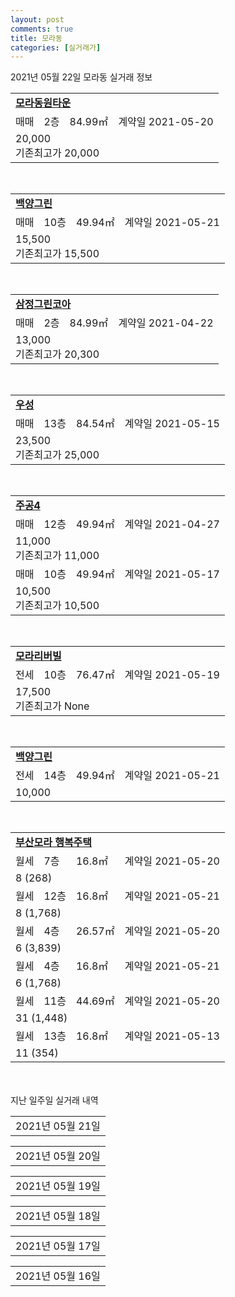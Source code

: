 ```yaml
---
layout: post
comments: true
title: 모라동
categories: [실거래가]
---
```


2021년 05월 22일 모라동 실거래 정보

<table>
  <tr>
    <td colspan="4" style="font-weight: bold;"><a href="https://search.naver.com/search.naver?query=모라동원타운">모라동원타운</a></td>
  </tr>
    
  <tr>
    <td>매매</td>
    <td>2층</td>
    <td>84.99㎡</td>
    <td>계약일 2021-05-20</td>
  </tr>
  <tr>
    <td colspan="4">20,000<br>기존최고가 20,000</td>
  </tr>
    
</table>
<br>
<table>
  <tr>
    <td colspan="4" style="font-weight: bold;"><a href="https://search.naver.com/search.naver?query=백양그린">백양그린</a></td>
  </tr>
    
  <tr>
    <td>매매</td>
    <td>10층</td>
    <td>49.94㎡</td>
    <td>계약일 2021-05-21</td>
  </tr>
  <tr>
    <td colspan="4">15,500<br>기존최고가 15,500</td>
  </tr>
    
</table>
<br>
<table>
  <tr>
    <td colspan="4" style="font-weight: bold;"><a href="https://search.naver.com/search.naver?query=삼정그린코아">삼정그린코아</a></td>
  </tr>
    
  <tr>
    <td>매매</td>
    <td>2층</td>
    <td>84.99㎡</td>
    <td>계약일 2021-04-22</td>
  </tr>
  <tr>
    <td colspan="4">13,000<br>기존최고가 20,300</td>
  </tr>
    
</table>
<br>
<table>
  <tr>
    <td colspan="4" style="font-weight: bold;"><a href="https://search.naver.com/search.naver?query=우성">우성</a></td>
  </tr>
    
  <tr>
    <td>매매</td>
    <td>13층</td>
    <td>84.54㎡</td>
    <td>계약일 2021-05-15</td>
  </tr>
  <tr>
    <td colspan="4">23,500<br>기존최고가 25,000</td>
  </tr>
    
</table>
<br>
<table>
  <tr>
    <td colspan="4" style="font-weight: bold;"><a href="https://search.naver.com/search.naver?query=주공4">주공4</a></td>
  </tr>
    
  <tr>
    <td>매매</td>
    <td>12층</td>
    <td>49.94㎡</td>
    <td>계약일 2021-04-27</td>
  </tr>
  <tr>
    <td colspan="4">11,000<br>기존최고가 11,000</td>
  </tr>
    
  <tr>
    <td>매매</td>
    <td>10층</td>
    <td>49.94㎡</td>
    <td>계약일 2021-05-17</td>
  </tr>
  <tr>
    <td colspan="4">10,500<br>기존최고가 10,500</td>
  </tr>
    
</table>
<br>
<table>
  <tr>
    <td colspan="4" style="font-weight: bold;"><a href="https://search.naver.com/search.naver?query=모라리버빌">모라리버빌</a></td>
  </tr>
    
  <tr>
    <td>전세</td>
    <td>10층</td>
    <td>76.47㎡</td>
    <td>계약일 2021-05-19</td>
  </tr>
  <tr>
    <td colspan="4">17,500<br>기존최고가 None</td>
  </tr>
    
</table>
<br>
<table>
  <tr>
    <td colspan="4" style="font-weight: bold;"><a href="https://search.naver.com/search.naver?query=백양그린">백양그린</a></td>
  </tr>
    
  <tr>
    <td>전세</td>
    <td>14층</td>
    <td>49.94㎡</td>
    <td>계약일 2021-05-21</td>
  </tr>
  <tr>
    <td colspan="4">10,000</td>
  </tr>
    
</table>
<br>
<table>
  <tr>
    <td colspan="4" style="font-weight: bold;"><a href="https://search.naver.com/search.naver?query=부산모라 행복주택">부산모라 행복주택</a></td>
  </tr>
    
  <tr>
    <td>월세</td>
    <td>7층</td>
    <td>16.8㎡</td>
    <td>계약일 2021-05-20</td>
  </tr>
  <tr>
    <td colspan="4">8 (268)</td>
  </tr>
    
  <tr>
    <td>월세</td>
    <td>12층</td>
    <td>16.8㎡</td>
    <td>계약일 2021-05-21</td>
  </tr>
  <tr>
    <td colspan="4">8 (1,768)</td>
  </tr>
    
  <tr>
    <td>월세</td>
    <td>4층</td>
    <td>26.57㎡</td>
    <td>계약일 2021-05-20</td>
  </tr>
  <tr>
    <td colspan="4">6 (3,839)</td>
  </tr>
    
  <tr>
    <td>월세</td>
    <td>4층</td>
    <td>16.8㎡</td>
    <td>계약일 2021-05-21</td>
  </tr>
  <tr>
    <td colspan="4">6 (1,768)</td>
  </tr>
    
  <tr>
    <td>월세</td>
    <td>11층</td>
    <td>44.69㎡</td>
    <td>계약일 2021-05-20</td>
  </tr>
  <tr>
    <td colspan="4">31 (1,448)</td>
  </tr>
    
  <tr>
    <td>월세</td>
    <td>13층</td>
    <td>16.8㎡</td>
    <td>계약일 2021-05-13</td>
  </tr>
  <tr>
    <td colspan="4">11 (354)</td>
  </tr>
    
</table>
    
<div style="margin-top: 50px; margin-bottom: 13px">지난 일주일 실거래 내역</div>

  <table style="width: 100%; margin-bottom: 1px">
      <tr class="header">
        <td>2021년 05월 21일</td>
      </tr>
      <tr class="child" style="display: none">
        <td>
            
        <table>
          <tr>
            <td colspan="4" style="font-weight: bold;"><a href="https://search.naver.com/search.naver?query=사상구남역동원로얄듀크">사상구남역동원로얄듀크</a></td>
          </tr>

          <tr>
            <td>매매</td>
            <td>10층</td>
            <td>84.9117㎡</td>
            <td>계약일 2021-04-20</td>
          </tr>
          <tr>
            <td colspan="4">52,500<br>기존최고가 52,500</td>
          </tr>
    
        </table>
        <table style="margin-top: 5px">
          <tr>
            <td colspan="4" style="font-weight: bold;"><a href="https://search.naver.com/search.naver?query=우성2차">우성2차</a></td>
          </tr>
    
          <tr>
            <td>매매</td>
            <td>3층</td>
            <td>59.83㎡</td>
            <td>계약일 2021-05-01</td>
          </tr>
          <tr>
            <td colspan="4">12,900<br>기존최고가 12,900</td>
          </tr>
    
        </table>
        <table style="margin-top: 5px">
          <tr>
            <td colspan="4" style="font-weight: bold;"><a href="https://search.naver.com/search.naver?query=한일">한일</a></td>
          </tr>
    
          <tr>
            <td>매매</td>
            <td>1층</td>
            <td>81.72㎡</td>
            <td>계약일 2021-05-17</td>
          </tr>
          <tr>
            <td colspan="4">13,500<br>기존최고가 13,500</td>
          </tr>
    
        </table>
        <table style="margin-top: 5px">
          <tr>
            <td colspan="4" style="font-weight: bold;"><a href="https://search.naver.com/search.naver?query=모라맨션">모라맨션</a></td>
          </tr>
    
          <tr>
            <td>전세</td>
            <td>3층</td>
            <td>70.84㎡</td>
            <td>계약일 2021-05-18</td>
          </tr>
          <tr>
            <td colspan="4">8,000</td>
          </tr>
    
        </table>
        <table style="margin-top: 5px">
          <tr>
            <td colspan="4" style="font-weight: bold;"><a href="https://search.naver.com/search.naver?query=모라벽산">모라벽산</a></td>
          </tr>
    
          <tr>
            <td>월세</td>
            <td>16층</td>
            <td>84.9㎡</td>
            <td>계약일 2021-04-29</td>
          </tr>
          <tr>
            <td colspan="4">55 (2,000)<br>기존최고가 25,000 (2,000)</td>
          </tr>
    
        </table>
        <table style="margin-top: 5px">
          <tr>
            <td colspan="4" style="font-weight: bold;"><a href="https://search.naver.com/search.naver?query=부산모라 행복주택">부산모라 행복주택</a></td>
          </tr>
    
          <tr>
            <td>월세</td>
            <td>3층</td>
            <td>16.8㎡</td>
            <td>계약일 2021-05-20</td>
          </tr>
          <tr>
            <td colspan="4">8 (1,954)</td>
          </tr>
    
          <tr>
            <td>월세</td>
            <td>14층</td>
            <td>16.8㎡</td>
            <td>계약일 2021-05-06</td>
          </tr>
          <tr>
            <td colspan="4">6 (1,954)</td>
          </tr>
    
          <tr>
            <td>월세</td>
            <td>6층</td>
            <td>26.57㎡</td>
            <td>계약일 2021-05-18</td>
          </tr>
          <tr>
            <td colspan="4">6 (3,504)</td>
          </tr>
    
          <tr>
            <td>월세</td>
            <td>6층</td>
            <td>16.8㎡</td>
            <td>계약일 2021-05-12</td>
          </tr>
          <tr>
            <td colspan="4">6 (1,954)</td>
          </tr>
    
          <tr>
            <td>월세</td>
            <td>12층</td>
            <td>16.8㎡</td>
            <td>계약일 2021-05-18</td>
          </tr>
          <tr>
            <td colspan="4">6 (1,954)</td>
          </tr>
    
          <tr>
            <td>월세</td>
            <td>11층</td>
            <td>26.57㎡</td>
            <td>계약일 2021-05-18</td>
          </tr>
          <tr>
            <td colspan="4">6 (3,839)</td>
          </tr>
    
          <tr>
            <td>월세</td>
            <td>2층</td>
            <td>16.8㎡</td>
            <td>계약일 2021-05-11</td>
          </tr>
          <tr>
            <td colspan="4">6 (1,954)</td>
          </tr>
    
          <tr>
            <td>월세</td>
            <td>3층</td>
            <td>16.8㎡</td>
            <td>계약일 2021-05-14</td>
          </tr>
          <tr>
            <td colspan="4">6 (1,954)</td>
          </tr>
    
          <tr>
            <td>월세</td>
            <td>7층</td>
            <td>26.57㎡</td>
            <td>계약일 2021-05-18</td>
          </tr>
          <tr>
            <td colspan="4">6 (3,839)</td>
          </tr>
    
          <tr>
            <td>월세</td>
            <td>14층</td>
            <td>16.8㎡</td>
            <td>계약일 2021-05-18</td>
          </tr>
          <tr>
            <td colspan="4">6 (1,954)</td>
          </tr>
    
          <tr>
            <td>월세</td>
            <td>6층</td>
            <td>26.57㎡</td>
            <td>계약일 2021-05-17</td>
          </tr>
          <tr>
            <td colspan="4">6 (4,310)</td>
          </tr>
    
          <tr>
            <td>월세</td>
            <td>13층</td>
            <td>16.8㎡</td>
            <td>계약일 2021-05-17</td>
          </tr>
          <tr>
            <td colspan="4">6 (1,954)</td>
          </tr>
    
          <tr>
            <td>월세</td>
            <td>8층</td>
            <td>26.57㎡</td>
            <td>계약일 2021-05-18</td>
          </tr>
          <tr>
            <td colspan="4">6 (3,839)</td>
          </tr>
    
          <tr>
            <td>월세</td>
            <td>7층</td>
            <td>16.8㎡</td>
            <td>계약일 2021-05-18</td>
          </tr>
          <tr>
            <td colspan="4">6 (1,954)</td>
          </tr>
    
          <tr>
            <td>월세</td>
            <td>11층</td>
            <td>16.8㎡</td>
            <td>계약일 2021-05-11</td>
          </tr>
          <tr>
            <td colspan="4">6 (1,768)</td>
          </tr>
    
          <tr>
            <td>월세</td>
            <td>12층</td>
            <td>16.8㎡</td>
            <td>계약일 2021-05-18</td>
          </tr>
          <tr>
            <td colspan="4">6 (1,954)</td>
          </tr>
    
          <tr>
            <td>월세</td>
            <td>8층</td>
            <td>26.57㎡</td>
            <td>계약일 2021-05-17</td>
          </tr>
          <tr>
            <td colspan="4">6 (2,933)</td>
          </tr>
    
          <tr>
            <td>월세</td>
            <td>4층</td>
            <td>16.8㎡</td>
            <td>계약일 2021-05-20</td>
          </tr>
          <tr>
            <td colspan="4">6 (1,954)</td>
          </tr>
    
          <tr>
            <td>월세</td>
            <td>8층</td>
            <td>26.57㎡</td>
            <td>계약일 2021-05-20</td>
          </tr>
          <tr>
            <td colspan="4">6 (3,839)</td>
          </tr>
    
          <tr>
            <td>월세</td>
            <td>5층</td>
            <td>26.57㎡</td>
            <td>계약일 2021-05-10</td>
          </tr>
          <tr>
            <td colspan="4">19 (510)</td>
          </tr>
    
          <tr>
            <td>월세</td>
            <td>15층</td>
            <td>16.8㎡</td>
            <td>계약일 2021-05-07</td>
          </tr>
          <tr>
            <td colspan="4">11 (354)</td>
          </tr>
    
          <tr>
            <td>월세</td>
            <td>4층</td>
            <td>16.8㎡</td>
            <td>계약일 2021-05-17</td>
          </tr>
          <tr>
            <td colspan="4">11 (354)</td>
          </tr>
    
          <tr>
            <td>월세</td>
            <td>13층</td>
            <td>44.69㎡</td>
            <td>계약일 2021-05-18</td>
          </tr>
          <tr>
            <td colspan="4">10 (7,548)</td>
          </tr>
    
          <tr>
            <td>월세</td>
            <td>14층</td>
            <td>16.8㎡</td>
            <td>계약일 2021-05-17</td>
          </tr>
          <tr>
            <td colspan="4">10 (468)</td>
          </tr>
    
          <tr>
            <td>월세</td>
            <td>3층</td>
            <td>44.69㎡</td>
            <td>계약일 2021-05-18</td>
          </tr>
          <tr>
            <td colspan="4">10 (7,548)</td>
          </tr>
    
          <tr>
            <td>월세</td>
            <td>2층</td>
            <td>44.69㎡</td>
            <td>계약일 2021-05-18</td>
          </tr>
          <tr>
            <td colspan="4">10 (7,548)</td>
          </tr>
    
          <tr>
            <td>월세</td>
            <td>8층</td>
            <td>44.69㎡</td>
            <td>계약일 2021-05-18</td>
          </tr>
          <tr>
            <td colspan="4">10 (7,548)</td>
          </tr>
    
          <tr>
            <td>월세</td>
            <td>11층</td>
            <td>44.69㎡</td>
            <td>계약일 2021-05-18</td>
          </tr>
          <tr>
            <td colspan="4">10 (7,548)</td>
          </tr>
    
          <tr>
            <td>월세</td>
            <td>3층</td>
            <td>44.69㎡</td>
            <td>계약일 2021-05-18</td>
          </tr>
          <tr>
            <td colspan="4">10 (7,548)</td>
          </tr>
    
          <tr>
            <td>월세</td>
            <td>12층</td>
            <td>16.8㎡</td>
            <td>계약일 2021-05-13</td>
          </tr>
          <tr>
            <td colspan="4">10 (268)</td>
          </tr>
    
          <tr>
            <td>월세</td>
            <td>9층</td>
            <td>44.69㎡</td>
            <td>계약일 2021-05-20</td>
          </tr>
          <tr>
            <td colspan="4">10 (7,548)</td>
          </tr>
    
        </table>
    
        </td>
      </tr>
  </table>
    
  <table style="width: 100%; margin-bottom: 1px">
      <tr class="header">
        <td>2021년 05월 20일</td>
      </tr>
      <tr class="child" style="display: none">
        <td>
            
        <table>
          <tr>
            <td colspan="4" style="font-weight: bold;"><a href="https://search.naver.com/search.naver?query=부산모라 행복주택">부산모라 행복주택</a></td>
          </tr>

          <tr>
            <td>월세</td>
            <td>8층</td>
            <td>26.57㎡</td>
            <td>계약일 2021-05-18</td>
          </tr>
          <tr>
            <td colspan="4">18 (475)</td>
          </tr>
    
          <tr>
            <td>월세</td>
            <td>11층</td>
            <td>16.8㎡</td>
            <td>계약일 2021-05-18</td>
          </tr>
          <tr>
            <td colspan="4">11 (354)</td>
          </tr>
    
          <tr>
            <td>월세</td>
            <td>15층</td>
            <td>16.8㎡</td>
            <td>계약일 2021-05-18</td>
          </tr>
          <tr>
            <td colspan="4">10 (268)</td>
          </tr>
    
        </table>
    
        </td>
      </tr>
  </table>
    
  <table style="width: 100%; margin-bottom: 1px">
      <tr class="header">
        <td>2021년 05월 19일</td>
      </tr>
      <tr class="child" style="display: none">
        <td>
            
        <table>
          <tr>
            <td colspan="4" style="font-weight: bold;"><a href="https://search.naver.com/search.naver?query=모라동원타운">모라동원타운</a></td>
          </tr>

          <tr>
            <td>매매</td>
            <td>11층</td>
            <td>76.87㎡</td>
            <td>계약일 2021-05-05</td>
          </tr>
          <tr>
            <td colspan="4">23,300<br>기존최고가 23,300</td>
          </tr>
    
        </table>
        <table style="margin-top: 5px">
          <tr>
            <td colspan="4" style="font-weight: bold;"><a href="https://search.naver.com/search.naver?query=백양그린">백양그린</a></td>
          </tr>
    
          <tr>
            <td>매매</td>
            <td>15층</td>
            <td>41.3㎡</td>
            <td>계약일 2021-05-18</td>
          </tr>
          <tr>
            <td colspan="4">12,700<br>기존최고가 12,700</td>
          </tr>
    
        </table>
        <table style="margin-top: 5px">
          <tr>
            <td colspan="4" style="font-weight: bold;"><a href="https://search.naver.com/search.naver?query=우신모라">우신모라</a></td>
          </tr>
    
          <tr>
            <td>매매</td>
            <td>3층</td>
            <td>78.84㎡</td>
            <td>계약일 2021-05-06</td>
          </tr>
          <tr>
            <td colspan="4">18,500<br>기존최고가 18,500</td>
          </tr>
    
          <tr>
            <td>매매</td>
            <td>5층</td>
            <td>78.84㎡</td>
            <td>계약일 2021-05-04</td>
          </tr>
          <tr>
            <td colspan="4">18,000<br>기존최고가 18,000</td>
          </tr>
    
        </table>
        <table style="margin-top: 5px">
          <tr>
            <td colspan="4" style="font-weight: bold;"><a href="https://search.naver.com/search.naver?query=모라동비버힐2">모라동비버힐2</a></td>
          </tr>
    
          <tr>
            <td>전세</td>
            <td>11층</td>
            <td>47.68㎡</td>
            <td>계약일 2021-05-14</td>
          </tr>
          <tr>
            <td colspan="4">15,000</td>
          </tr>
    
        </table>
        <table style="margin-top: 5px">
          <tr>
            <td colspan="4" style="font-weight: bold;"><a href="https://search.naver.com/search.naver?query=모라역 베스티움 더 시티">모라역 베스티움 더 시티</a></td>
          </tr>
    
          <tr>
            <td>전세</td>
            <td>13층</td>
            <td>49.03㎡</td>
            <td>계약일 2021-04-13</td>
          </tr>
          <tr>
            <td colspan="4">18,000</td>
          </tr>
    
        </table>
        <table style="margin-top: 5px">
          <tr>
            <td colspan="4" style="font-weight: bold;"><a href="https://search.naver.com/search.naver?query=우신모라">우신모라</a></td>
          </tr>
    
          <tr>
            <td>전세</td>
            <td>1층</td>
            <td>47.37㎡</td>
            <td>계약일 2021-05-17</td>
          </tr>
          <tr>
            <td colspan="4">11,000</td>
          </tr>
    
        </table>
    
        </td>
      </tr>
  </table>
    
  <table style="width: 100%; margin-bottom: 1px">
      <tr class="header">
        <td>2021년 05월 18일</td>
      </tr>
      <tr class="child" style="display: none">
        <td>
            
        <table>
          <tr>
            <td colspan="4" style="font-weight: bold;"><a href="https://search.naver.com/search.naver?query=백양그린">백양그린</a></td>
          </tr>

          <tr>
            <td>매매</td>
            <td>13층</td>
            <td>41.3㎡</td>
            <td>계약일 2021-05-04</td>
          </tr>
          <tr>
            <td colspan="4">13,750<br>기존최고가 13,750</td>
          </tr>
    
          <tr>
            <td>매매</td>
            <td>8층</td>
            <td>41.3㎡</td>
            <td>계약일 2021-04-30</td>
          </tr>
          <tr>
            <td colspan="4">10,400<br>기존최고가 10,400</td>
          </tr>
    
        </table>
        <table style="margin-top: 5px">
          <tr>
            <td colspan="4" style="font-weight: bold;"><a href="https://search.naver.com/search.naver?query=사상구남역동원로얄듀크">사상구남역동원로얄듀크</a></td>
          </tr>
    
          <tr>
            <td>매매</td>
            <td>6층</td>
            <td>84.9117㎡</td>
            <td>계약일 2021-05-14</td>
          </tr>
          <tr>
            <td colspan="4">49,500<br>기존최고가 49,500</td>
          </tr>
    
        </table>
        <table style="margin-top: 5px">
          <tr>
            <td colspan="4" style="font-weight: bold;"><a href="https://search.naver.com/search.naver?query=우성">우성</a></td>
          </tr>
    
          <tr>
            <td>매매</td>
            <td>9층</td>
            <td>72.42㎡</td>
            <td>계약일 2021-04-30</td>
          </tr>
          <tr>
            <td colspan="4">20,100<br>기존최고가 21,000</td>
          </tr>
    
        </table>
        <table style="margin-top: 5px">
          <tr>
            <td colspan="4" style="font-weight: bold;"><a href="https://search.naver.com/search.naver?query=학산그린타운">학산그린타운</a></td>
          </tr>
    
          <tr>
            <td>매매</td>
            <td>9층</td>
            <td>78.68㎡</td>
            <td>계약일 2021-05-03</td>
          </tr>
          <tr>
            <td colspan="4">16,000<br>기존최고가 16,000</td>
          </tr>
    
        </table>
    
        </td>
      </tr>
  </table>
    
  <table style="width: 100%; margin-bottom: 1px">
      <tr class="header">
        <td>2021년 05월 17일</td>
      </tr>
      <tr class="child" style="display: none">
        <td>
            
        <table>
          <tr>
            <td colspan="4" style="font-weight: bold;"><a href="https://search.naver.com/search.naver?query=실거래정보없음">실거래정보없음</a></td>
          </tr>

        </table>
    
        </td>
      </tr>
  </table>
    
  <table style="width: 100%; margin-bottom: 1px">
      <tr class="header">
        <td>2021년 05월 16일</td>
      </tr>
      <tr class="child" style="display: none">
        <td>
            
        <table>
          <tr>
            <td colspan="4" style="font-weight: bold;"><a href="https://search.naver.com/search.naver?query=실거래정보없음">실거래정보없음</a></td>
          </tr>

        </table>
    
        </td>
      </tr>
  </table>
    

